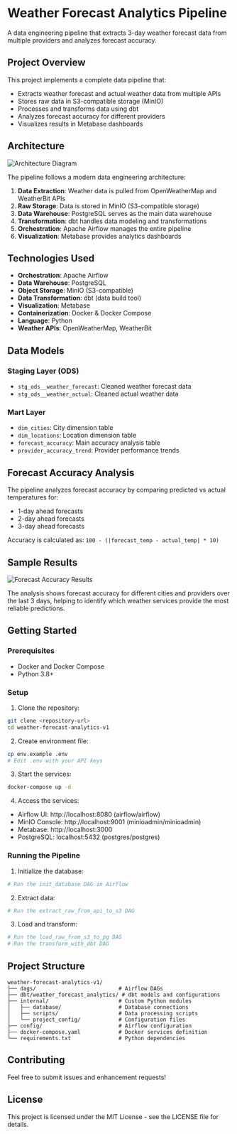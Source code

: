 # Weather Forecast Analytics Pipeline

A data engineering pipeline that extracts 3-day weather forecast data from multiple providers and analyzes forecast accuracy.

## Project Overview

This project implements a complete data pipeline that:

- Extracts weather forecast and actual weather data from multiple APIs
- Stores raw data in S3-compatible storage (MinIO)
- Processes and transforms data using dbt
- Analyzes forecast accuracy for different providers
- Visualizes results in Metabase dashboards

## Architecture

![Architecture Diagram](documentation/image-2.png.png)

The pipeline follows a modern data engineering architecture:

1. **Data Extraction**: Weather data is pulled from OpenWeatherMap and WeatherBit APIs
2. **Raw Storage**: Data is stored in MinIO (S3-compatible storage)
3. **Data Warehouse**: PostgreSQL serves as the main data warehouse
4. **Transformation**: dbt handles data modeling and transformations
5. **Orchestration**: Apache Airflow manages the entire pipeline
6. **Visualization**: Metabase provides analytics dashboards

## Technologies Used

- **Orchestration**: Apache Airflow
- **Data Warehouse**: PostgreSQL
- **Object Storage**: MinIO (S3-compatible)
- **Data Transformation**: dbt (data build tool)
- **Visualization**: Metabase
- **Containerization**: Docker & Docker Compose
- **Language**: Python
- **Weather APIs**: OpenWeatherMap, WeatherBit

## Data Models

### Staging Layer (ODS)

- `stg_ods__weather_forecast`: Cleaned weather forecast data
- `stg_ods__weather_actual`: Cleaned actual weather data

### Mart Layer

- `dim_cities`: City dimension table
- `dim_locations`: Location dimension table
- `forecast_accuracy`: Main accuracy analysis table
- `provider_accuracy_trend`: Provider performance trends

## Forecast Accuracy Analysis

The pipeline analyzes forecast accuracy by comparing predicted vs actual temperatures for:

- 1-day ahead forecasts
- 2-day ahead forecasts
- 3-day ahead forecasts

Accuracy is calculated as: `100 - (|forecast_temp - actual_temp| * 10)`

## Sample Results

![Forecast Accuracy Results](documentation/image-1.png.png)

The analysis shows forecast accuracy for different cities and providers over the last 3 days, helping to identify which weather services provide the most reliable predictions.

## Getting Started

### Prerequisites

- Docker and Docker Compose
- Python 3.8+

### Setup

1. Clone the repository:

```bash
git clone <repository-url>
cd weather-forecast-analytics-v1
```

2. Create environment file:

```bash
cp env.example .env
# Edit .env with your API keys
```

3. Start the services:

```bash
docker-compose up -d
```

4. Access the services:

- Airflow UI: http://localhost:8080 (airflow/airflow)
- MinIO Console: http://localhost:9001 (minioadmin/minioadmin)
- Metabase: http://localhost:3000
- PostgreSQL: localhost:5432 (postgres/postgres)

### Running the Pipeline

1. Initialize the database:

```bash
# Run the init_database DAG in Airflow
```

2. Extract data:

```bash
# Run the extract_raw_from_api_to_s3 DAG
```

3. Load and transform:

```bash
# Run the load_raw_from_s3_to_pg DAG
# Run the transform_with_dbt DAG
```

## Project Structure

```
weather-forecast-analytics-v1/
├── dags/                          # Airflow DAGs
├── dbt/weather_forecast_analytics/ # dbt models and configurations
├── internal/                      # Custom Python modules
│   ├── database/                  # Database connections
│   ├── scripts/                   # Data processing scripts
│   └── project_config/            # Configuration files
├── config/                        # Airflow configuration
├── docker-compose.yaml            # Docker services definition
└── requirements.txt               # Python dependencies
```

## Contributing

Feel free to submit issues and enhancement requests!

## License

This project is licensed under the MIT License - see the LICENSE file for details.
